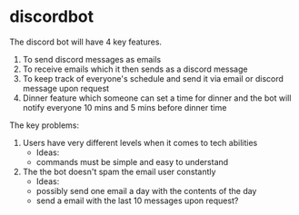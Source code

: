 # discordbot
The discord bot will have 4 key features.

1) To send discord messages as emails
2) To receive emails which it then sends as a discord message
3) To keep track of everyone's schedule and send it via email or discord message upon request
4) Dinner feature which someone can set a time for dinner and the bot will notify everyone 10 mins and 5 mins before dinner time

The key problems:

1) Users have very different levels when it comes to tech abilities
      - Ideas:
      - commands must be simple and easy to understand
2) The the bot doesn't spam the email user constantly
      - Ideas:
      - possibly send one email a day with the contents of the day
      - send a email with the last 10 messages upon request?
